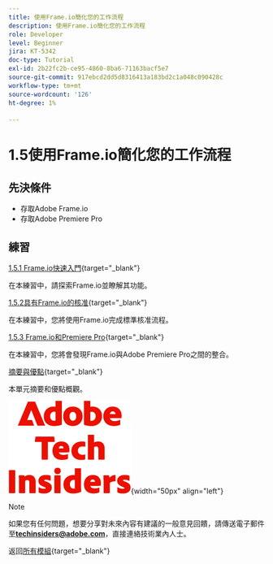 ```yaml
---
title: 使用Frame.io簡化您的工作流程
description: 使用Frame.io簡化您的工作流程
role: Developer
level: Beginner
jira: KT-5342
doc-type: Tutorial
exl-id: 2b22fc2b-ce95-4860-8ba6-71163bacf5e7
source-git-commit: 917ebcd2dd5d8316413a183bd2c1a048c090428c
workflow-type: tm+mt
source-wordcount: '126'
ht-degree: 1%

---
```


# 1.5使用Frame.io簡化您的工作流程


## 先決條件

- 存取Adobe Frame.io
- 存取Adobe Premiere Pro

## 練習

[1.5.1 Frame.io快速入門](./ex1.md){target="_blank"}

在本練習中，請探索Frame.io並瞭解其功能。

[1.5.2具有Frame.io的核准](./ex2.md){target="_blank"}

在本練習中，您將使用Frame.io完成標準核准流程。

[1.5.3 Frame.io和Premiere Pro](./ex3.md){target="_blank"}

在本練習中，您將會發現Frame.io與Adobe Premiere Pro之間的整合。

[摘要與優點](./summary.md){target="_blank"}

本單元摘要和優點概觀。

![技術內部人士](./../../../assets/images/techinsiders.png){width="50px" align="left"}

>[!NOTE]
>
>如果您有任何問題，想要分享對未來內容有建議的一般意見回饋，請傳送電子郵件至&#x200B;**techinsiders@adobe.com**，直接連絡技術業內人士。

返回[所有模組](../../../overview.md){target="_blank"}

